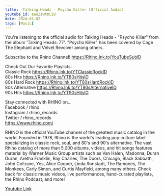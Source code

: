 ```yaml
---
title:  Talking Heads - Psycho Killer (Official Audio) 
youtube_id: eauZzwt8Ci8
date: 2024-01-02
tags: [Music]
---
```

You're listening to the official audio for Talking Heads - "Psycho Killer" from the album 'Talking Heads: 77'. "Psycho Killer" has been covered by Cage The Elephant and Velvet Revolver among others.  

Subscribe to the Rhino Channel! https://Rhino.lnk.to/YouTubeSubID  

Check Out Our Favorite Playlists:  
Classic Rock https://Rhino.lnk.to/YTClassicRockID  
80s Hits https://Rhino.lnk.to/YT80sHitsID  
80s Hard Rock https://Rhino.lnk.to/YT80sHardRockID  
80s Alternative https://Rhino.lnk.to/YT80sAlternativeID  
90s Hits https://Rhino.lnk.to/YT90sHitsID  

Stay connected with RHINO on...  
Facebook   / rhino  
Instagram   / rhino_records  
Twitter   / rhino_records  
<https://www.rhino.com/>  

RHINO is the official YouTube channel of the greatest music catalog in the world. Founded in 1978, Rhino is the world's leading pop culture label specializing in classic rock, soul, and 80's and 90's alternative. The vast Rhino catalog of more than 5,000 albums, videos, and hit songs features material by Warner Music Group artists such as Van Halen, Madonna, Duran Duran, Aretha Franklin, Ray Charles, The Doors, Chicago, Black Sabbath, John Coltrane, Yes, Alice Cooper, Linda Ronstadt, The Ramones, The Monkees, Carly Simon, and Curtis Mayfield, among many others. Check back for classic music videos, live performances, hand-curated playlists, the Rhino Podcast, and more!  

[Youtube Link](https://www.youtube.com/watch?v=eauZzwt8Ci8)  
